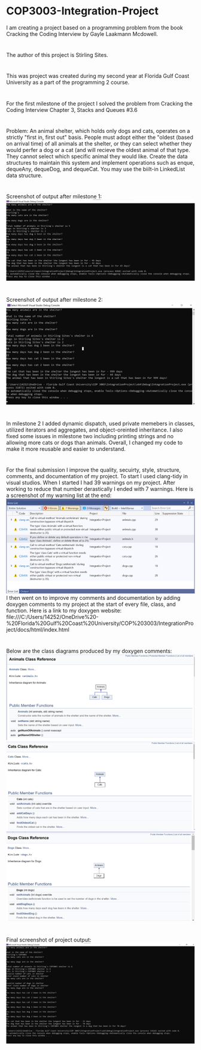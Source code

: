 # COP3003-Integration-Project
I am creating a project based on a programming problem from the book Cracking the Coding Interview by Gayle Laakmann Mcdowell.
#
The author of this project is Stirling Sites.
#
This was project was created during my second year at Florida Gulf Coast University as a part of the programming 2 course.
#
For the first milestone of the project I solved the problem from Cracking the Coding Interview Chapter 3, Stacks and Queues #3.6
#
Problem: An animal shelter, which holds only dogs and cats, operates on a strictly "first in, first out" basis. People must adopt either the "oldest (based on arrival time) of all animals at the shelter, or they can select whether they would perfer a dog or a cat (and will recieve the oldest animal of that type. They cannot select which specific animal they would like. Create the data structures to maintain this system and implement operations such as enque, dequeAny, dequeDog, and dequeCat. You may use the biilt-in LinkedList data structure.
#
Screenshot of output after milestone 1:
![screenshot](https://github.com/stirlingsites/COP3003-Integration-Project/blob/main/ShelterProg.jpg?raw=true)
#
Screenshot of output after milestone 2:
![sceenshot](https://github.com/stirlingsites/COP3003-Integration-Project/blob/main/Screenshot%202021-11-25%20142715.jpg)
#
In milestone 2 I added dynamic dispatch, used private memebers in classes, utilized iterators and aggregates, and object-oreinted inheritance. I also fixed some issues in milestone two including printing strings and no allowing more cats or dogs than animals. Overall, I changed my code to make it more reusable and easier to understand.
#
For the final submission I improve the quality, secuirty, style, structure, comments, and documentation of my project. To start I used clang-tidy in visual studios. When I started I had 39 warnings on my project. After working to reduce that number derastically I ended with 7 warnings. Here is a screenshot of my warning list at the end:
![screenshot](https://github.com/stirlingsites/COP3003-Integration-Project/blob/main/warninglist.jpg)
I then went on to improve my comments and documentation by adding doxygen comments to my project at the start of every file, class, and function.
Here is a link to my doxygen website: file:///C:/Users/14252/OneDrive%20-%20Florida%20Gulf%20Coast%20University/COP%203003/IntegrationProject/docs/html/index.html
#
Below are the class diagrams produced by my doxygen comments:
![screenshot](https://github.com/stirlingsites/COP3003-Integration-Project/blob/main/doxyanimals.jpg)
![screenshot](https://github.com/stirlingsites/COP3003-Integration-Project/blob/main/doxycats.jpg)
![screenshot](https://github.com/stirlingsites/COP3003-Integration-Project/blob/main/doxydogs.jpg)
#
Final screenshot of project output:
![screenshot](https://github.com/stirlingsites/COP3003-Integration-Project/blob/main/FinalSS.jpg)
